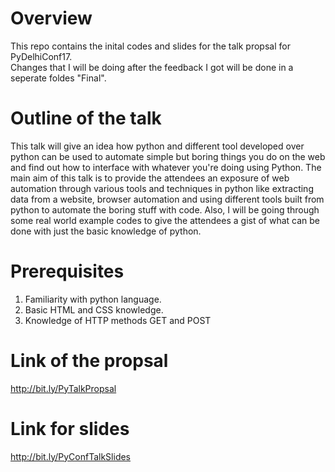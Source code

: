 # Overview
This repo contains the inital codes and slides for the talk propsal for PyDelhiConf17. <br>
Changes that I will be doing after the feedback I got will be done in a seperate foldes "Final".  

# Outline of the talk 
This talk will give an idea how python and different tool developed over python can be used to automate simple but boring things you do on the web and find out how to interface with whatever you're doing using Python.
The main aim of this talk is to provide the attendees an exposure of web automation through various tools and techniques in python like extracting data from a website, browser automation and using different tools built from python to automate the boring stuff with code. 
Also, I will be going through some real world example codes to give the attendees a gist of what can be done with just the basic knowledge of python.

# Prerequisites

1. Familiarity with python language.
2. Basic HTML and CSS knowledge.
3. Knowledge of HTTP methods GET and POST

# Link of the propsal 

http://bit.ly/PyTalkPropsal

# Link for slides 

http://bit.ly/PyConfTalkSlides
